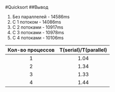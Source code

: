 #Quicksort
##Вывод
1. Без параллелей - 14586ms
2. C 1 потоком - 14086ms
3. С 2 потоками - 10917ms
4. С 3 потоками - 10978ms
5. С 4 потоками - 10106ms

| Кол-во процессов         | T(serial)/T(parallel) |
| :----------------------: |:---------------------:|
| 1                        |          1.04         |
| 2                        |          1.34         |
| 3                        |          1.33         |
| 4                        |          1.44         |